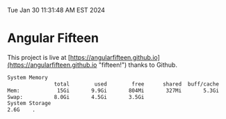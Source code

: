 Tue Jan 30 11:31:48 AM EST 2024

# Angular Fifteen


This project is live at [https://angularfifteen.github.io](https://angularfifteen.github.io "fifteen!") thanks to Github.

```bash
System Memory
               total        used        free      shared  buff/cache   available
Mem:            15Gi       9.9Gi       804Mi       327Mi       5.3Gi       5.4Gi
Swap:          8.0Gi       4.5Gi       3.5Gi
System Storage
2.6G	.
